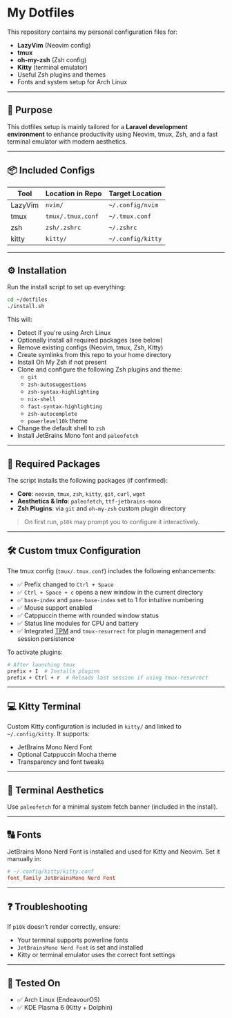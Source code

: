 # My Dotfiles

This repository contains my personal configuration files for:

- **LazyVim** (Neovim config)
- **tmux**
- **oh-my-zsh** (Zsh config)
- **Kitty** (terminal emulator)
- Useful Zsh plugins and themes
- Fonts and system setup for Arch Linux

---

## 🎯 Purpose

This dotfiles setup is mainly tailored for a **Laravel development environment** to enhance productivity using Neovim, tmux, Zsh, and a fast terminal emulator with modern aesthetics.

---

## 📦 Included Configs

| Tool       | Location in Repo     | Target Location      |
|------------|----------------------|-----------------------|
| LazyVim    | `nvim/`              | `~/.config/nvim`      |
| tmux       | `tmux/.tmux.conf`    | `~/.tmux.conf`        |
| zsh        | `zsh/.zshrc`         | `~/.zshrc`            |
| kitty      | `kitty/`             | `~/.config/kitty`     |

---

## ⚙️ Installation

Run the install script to set up everything:

```bash
cd ~/dotfiles
./install.sh
```

This will:

- Detect if you're using Arch Linux
- Optionally install all required packages (see below)
- Remove existing configs (Neovim, tmux, Zsh, Kitty)
- Create symlinks from this repo to your home directory
- Install Oh My Zsh if not present
- Clone and configure the following Zsh plugins and theme:
  - `git`
  - `zsh-autosuggestions`
  - `zsh-syntax-highlighting`
  - `nix-shell`
  - `fast-syntax-highlighting`
  - `zsh-autocomplete`
  - `powerlevel10k` theme
- Change the default shell to `zsh`
- Install JetBrains Mono font and `paleofetch`

---

## 🧰 Required Packages

The script installs the following packages (if confirmed):

- **Core**: `neovim`, `tmux`, `zsh`, `kitty`, `git`, `curl`, `wget`
- **Aesthetics & Info**: `paleofetch`, `ttf-jetbrains-mono`
- **Zsh Plugins**: via `git` and `oh-my-zsh` custom plugin directory

> On first run, `p10k` may prompt you to configure it interactively.

---

## 🛠️ Custom tmux Configuration

The tmux config (`tmux/.tmux.conf`) includes the following enhancements:

- ✅ Prefix changed to `Ctrl + Space`
- ✅ `Ctrl + Space + c` opens a new window in the current directory
- ✅ `base-index` and `pane-base-index` set to 1 for intuitive numbering
- ✅ Mouse support enabled
- ✅ Catppuccin theme with rounded window status
- ✅ Status line modules for CPU and battery
- ✅ Integrated [TPM](https://github.com/tmux-plugins/tpm) and `tmux-resurrect` for plugin management and session persistence

To activate plugins:

```bash
# After launching tmux
prefix + I  # Installs plugins
prefix + Ctrl + r  # Reloads last session if using tmux-resurrect
```

---

## 💻 Kitty Terminal

Custom Kitty configuration is included in `kitty/` and linked to `~/.config/kitty`. It supports:

- JetBrains Mono Nerd Font
- Optional Catppuccin Mocha theme
- Transparency and font tweaks

---

## 📸 Terminal Aesthetics

Use `paleofetch` for a minimal system fetch banner (included in the install).

---

## 🔠 Fonts

JetBrains Mono Nerd Font is installed and used for Kitty and Neovim. Set it manually in:

```conf
# ~/.config/kitty/kitty.conf
font_family JetBrainsMono Nerd Font
```

---

## ❓ Troubleshooting

If `p10k` doesn’t render correctly, ensure:

- Your terminal supports powerline fonts
- `JetBrainsMono Nerd Font` is set and installed
- Kitty or terminal emulator uses the correct font settings

---

## 🧪 Tested On

- ✅ Arch Linux (EndeavourOS)
- ✅ KDE Plasma 6 (Kitty + Dolphin)
